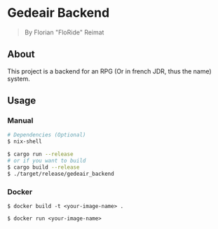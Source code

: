 # Gedeair Backend

> By Florian "FloRide" Reimat

## About

This project is a backend for an RPG (Or in french JDR, thus the name) system.

## Usage

### Manual

```sh
# Dependencies (Optional)
$ nix-shell

$ cargo run --release
# or if you want to build
$ cargo build --release
$ ./target/release/gedeair_backend
```

### Docker

```
$ docker build -t <your-image-name> .

$ docker run <your-image-name>
```
